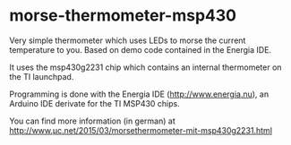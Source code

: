 # morse-thermometer-msp430
Very simple thermometer which uses LEDs to morse the
current temperature to you. Based on demo code contained in the Energia IDE.

It uses the msp430g2231 chip which contains an internal thermometer on the TI launchpad.

Programming is done with the Energia IDE (http://www.energia.nu), an Arduino IDE derivate for the TI MSP430 chips.

You can find more information (in german) at 
http://www.µc.net/2015/03/morsethermometer-mit-msp430g2231.html
